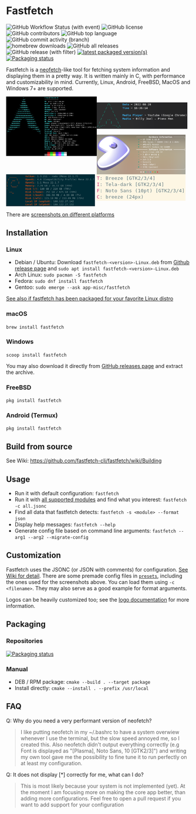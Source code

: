 # Fastfetch

![GitHub Workflow Status (with event)](https://img.shields.io/github/actions/workflow/status/fastfetch-cli/fastfetch/ci.yml)
![GitHub license](https://img.shields.io/github/license/fastfetch-cli/fastfetch)
![GitHub contributors](https://img.shields.io/github/contributors/fastfetch-cli/fastfetch)
![GitHub top language](https://img.shields.io/github/languages/top/fastfetch-cli/fastfetch?logo=c&label=)
![GitHub commit activity (branch)](https://img.shields.io/github/commit-activity/m/fastfetch-cli/fastfetch)  
![homebrew downloads](https://img.shields.io/homebrew/installs/dm/fastfetch?logo=homebrew)
![GitHub all releases](https://img.shields.io/github/downloads/fastfetch-cli/fastfetch/total?logo=github)  
![GitHub release (with filter)](https://img.shields.io/github/v/release/fastfetch-cli/fastfetch?logo=github)
[![latest packaged version(s)](https://repology.org/badge/latest-versions/fastfetch.svg)](https://repology.org/project/fastfetch/versions)
[![Packaging status](https://repology.org/badge/tiny-repos/fastfetch.svg)](https://repology.org/project/fastfetch/versions)

Fastfetch is a [neofetch](https://github.com/dylanaraps/neofetch)-like tool for fetching system information and displaying them in a pretty way. It is written mainly in C, with performance and customizability in mind. Currently, Linux, Android, FreeBSD, MacOS and Windows 7+ are supported.

<img src="screenshots/example1.png" width="49%" align="left" />
<img src="https://upload.wikimedia.org/wikipedia/commons/2/24/Transparent_Square_Tiles_Texture.png" width="49%" height="16px" align="left" />
<img src="screenshots/example4.png" width="49%" align="left" />
<img src="https://upload.wikimedia.org/wikipedia/commons/2/24/Transparent_Square_Tiles_Texture.png" width="49%" height="16px" align="left" />
<img src="screenshots/example2.png" width="48%" align="top" />
<img src="screenshots/example3.png" width="48%" align="top" />
<img src="screenshots/example5.png" height="15%" align="top" />

There are [screenshots on different platforms](https://github.com/fastfetch-cli/fastfetch/wiki)

## Installation

### Linux

* Debian / Ubuntu: Download `fastfetch-<version>-Linux.deb` from [Github release page](https://github.com/fastfetch-cli/fastfetch/releases/latest) and `sudo apt install fastfetch-<version>-Linux.deb`
* Arch Linux: `sudo pacman -S fastfetch`
* Fedora: `sudo dnf install fastfetch`
* Gentoo: `sudo emerge --ask app-misc/fastfetch`

[See also if fastfetch has been packaged for your favorite Linux distro](#Packaging)

### macOS

`brew install fastfetch`

### Windows

`scoop install fastfetch`

You may also download it directly from [GitHub releases page](https://github.com/fastfetch-cli/fastfetch/releases/latest) and extract the archive.

### FreeBSD

`pkg install fastfetch`

### Android (Termux)

`pkg install fastfetch`

## Build from source

See Wiki: https://github.com/fastfetch-cli/fastfetch/wiki/Building

## Usage

* Run it with default configuration: `fastfetch`
* Run it with [all supported modules](https://github.com/fastfetch-cli/fastfetch/wiki/Support+Status#available-modules) and find what you interest: `fastfetch -c all.jsonc`
* Find all data that fastfetch detects: `fastfetch -s <module> --format json`
* Display help messages: `fastfetch --help`
* Generate config file based on command line arguments: `fastfetch --arg1 --arg2 --migrate-config`

## Customization

Fastfetch uses the JSONC (or JSON with comments) for configuration. [See Wiki for detail](https://github.com/fastfetch-cli/fastfetch/wiki/Configuration). There are some premade config files in [`presets`](presets), including the ones used for the screenshots above. You can load them using `-c <filename>`. They may also serve as a good example for format arguments.

Logos can be heavily customized too; see the [logo documentation](https://github.com/fastfetch-cli/fastfetch/wiki/Logo-options) for more information.


## Packaging

### Repositories

[![Packaging status](https://repology.org/badge/vertical-allrepos/fastfetch.svg?header=)](https://repology.org/project/fastfetch/versions)

### Manual

* DEB / RPM package: `cmake --build . --target package`
* Install directly: `cmake --install . --prefix /usr/local`

## FAQ

Q: Why do you need a very performant version of neofetch?
> I like putting neofetch in my ~/.bashrc to have a system overwiew whenever I use the terminal, but the slow speed annoyed me, so I created this. Also neofetch didn't output everything correctly (e.g Font is displayed as "[Plasma], Noto Sans, 10 [GTK2/3]") and writing my own tool gave me the possibility to fine tune it to run perfectly on at least my configuration.

Q: It does not display [*] correctly for me, what can I do?
> This is most likely because your system is not implemented (yet). At the moment I am focusing more on making the core app better, than adding more configurations. Feel free to open a pull request if you want to add support for your configuration
